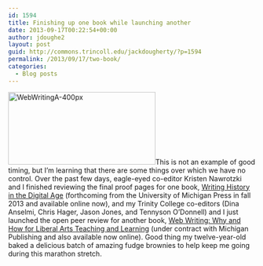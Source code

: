 ```yaml
---
id: 1594
title: Finishing up one book while launching another
date: 2013-09-17T00:22:54+00:00
author: jdoughe2
layout: post
guid: http://commons.trincoll.edu/jackdougherty/?p=1594
permalink: /2013/09/17/two-book/
categories:
  - Blog posts
---
```

[<img class="alignright size-medium wp-image-1595" alt="WebWritingA-400px" src="http://commons.trincoll.edu/jackdougherty/files/2013/09/WebWritingA-400px-300x148.jpg" width="300" height="148" />](http://localhost/wordpress/wp-content/uploads/2013/09/WebWritingA-400px.jpg)This is not an example of good timing, but I&#8217;m learning that there are some things over which we have no control. Over the past few days, eagle-eyed co-editor Kristen Nawrotzki and I finished reviewing the final proof pages for one book, <a href="http://writinghistory.trincoll.edu" target="_blank">Writing History in the Digital Age</a> (forthcoming from the University of Michigan Press in fall 2013 and available online now), and my Trinity College co-editors (Dina Anselmi, Chris Hager, Jason Jones, and Tennyson O&#8217;Donnell) and I just launched the open peer review for another book, <a href="http://webwriting.trincoll.edu" target="_blank">Web Writing: Why and How for Liberal Arts Teaching and Learning</a> (under contract with Michigan Publishing and also available now online). Good thing my twelve-year-old baked a delicious batch of amazing fudge brownies to help keep me going during this marathon stretch.